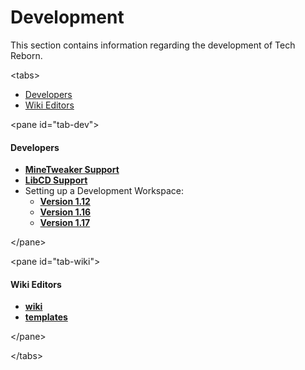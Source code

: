 # Development

This section contains information regarding the development of Tech Reborn.

\<tabs\>

- [Developers](#tab-dev)
- [Wiki Editors](#tab-wiki)

\<pane id="tab-dev"\>

#### Developers

- **[MineTweaker Support](/development/mt)**
- **[LibCD Support](/development/libcd)**
- Setting up a Development Workspace:
  - **[Version 1.12](/development/setup)**
  - **[Version 1.16](/development/setup_116)**
  - **[Version 1.17](/development/setup_117)**

\</pane\>

\<pane id="tab-wiki"\>

#### Wiki Editors

- **[wiki](/development/wiki)**
- **[templates](/development/wiki/templates)**

\</pane\>

\</tabs\>
